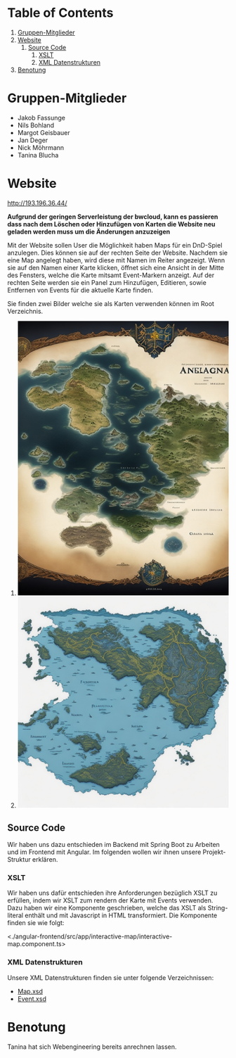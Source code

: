 # Table of Contents

1.  [Gruppen-Mitglieder](#orge0ceed0)
2.  [Website](#org2bc2af4)
    1.  [Source Code](#org5355a5a)
        1.  [XSLT](#org4f5da97)
        2.  [XML Datenstrukturen](#org71a1b26)
3.  [Benotung](#orge4e0eb2)

<a id="orge0ceed0"></a>

# Gruppen-Mitglieder

- Jakob Fassunge
- Nils Bohland
- Margot Geisbauer
- Jan Deger
- Nick Möhrmann
- Tanina Blucha

<a id="org2bc2af4"></a>

# Website

<http://193.196.36.44/>

**Aufgrund der geringen Serverleistung der bwcloud, kann es passieren dass nach dem Löschen oder Hinzufügen von Karten die Website neu geladen werden muss um die Änderungen anzuzeigen**

Mit der Website sollen User die Möglichkeit haben Maps für ein DnD-Spiel anzulegen.
Dies können sie auf der rechten Seite der Website. Nachdem sie eine Map angelegt haben, wird diese mit Namen im Reiter angezeigt. Wenn sie auf den Namen einer Karte klicken, öffnet sich eine Ansicht in der Mitte des Fensters, welche die Karte mitsamt Event-Markern anzeigt. Auf der rechten Seite werden sie ein Panel zum Hinzufügen, Editieren, sowie Entfernen von Events für die aktuelle Karte finden.

Sie finden zwei Bilder welche sie als Karten verwenden können im Root Verzeichnis.

1.  ![img](fantasy-map-1.jpeg)
2.  ![img](fantasy-map-2.jpeg)

<a id="org5355a5a"></a>

## Source Code

Wir haben uns dazu entschieden im Backend mit Spring Boot zu Arbeiten und im Frontend mit Angular. Im folgenden wollen wir ihnen unsere Projekt-Struktur erklären.

<a id="org4f5da97"></a>

### XSLT

Wir haben uns dafür entschieden ihre Anforderungen bezüglich XSLT zu erfüllen, indem wir XSLT zum rendern der Karte mit Events verwenden.
Dazu haben wir eine Komponente geschrieben, welche das XSLT als String-literal enthält und mit Javascript in HTML transformiert. Die Komponente finden sie wie folgt:

<./angular-frontend/src/app/interactive-map/interactive-map.component.ts>

<a id="org71a1b26"></a>

### XML Datenstrukturen

Unsere XML Datenstrukturen finden sie unter folgende Verzeichnissen:

- [Map.xsd](Backend/persistence/xmlDocs/schemas/Map.xsd)
- [Event.xsd](Backend/persistence/xmlDocs/schemas/Event.xsd)

<a id="orge4e0eb2"></a>

# Benotung

Tanina hat sich Webengineering bereits anrechnen lassen.
